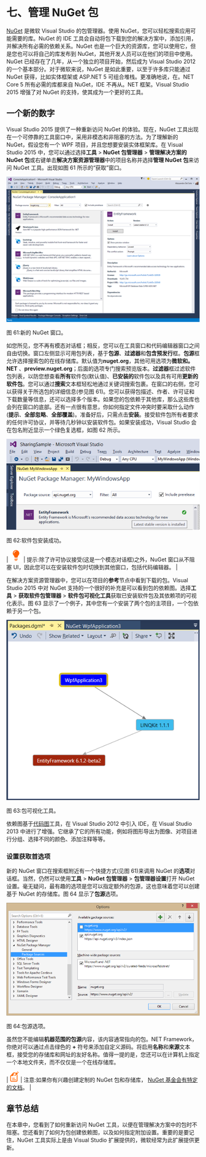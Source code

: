 # 七、管理 NuGet 包

[NuGet](https://www.nuget.org/) 是微软 Visual Studio 的包管理器。使用 NuGet，您可以轻松搜索应用可能需要的库。NuGet 的 IDE 工具会自动将包下载到您的解决方案中，添加引用，并解决所有必需的依赖关系。NuGet 也是一个巨大的资源库，您可以使用它，但是您也可以将自己的库发布到 NuGet，其他开发人员可以在他们的项目中使用。NuGet 已经存在了几年，从一个独立的项目开始，然后成为 Visual Studio 2012 的一个基本部分。对于微软来说，NuGet 是如此重要，以至于许多库只能通过 NuGet 获得，比如实体框架或 ASP.NET 5 可组合堆栈。更准确地说，在。NET Core 5 所有必需的库都来自 NuGet，IDE 不再从。NET 框架。Visual Studio 2015 增强了对 NuGet 的支持，使其成为一个更好的工具。

## 一个新的数字

Visual Studio 2015 提供了一种重新访问 NuGet 的体验。现在，NuGet 工具出现在一个可停靠的工具窗口中，采用非模态和非阻塞的方法。为了理解新的 NuGet，假设您有一个 WPF 项目，并且您想要安装实体框架库。在 Visual Studio 2015 中，您可以通过选择**工具** > **NuGet 包管理器** > **管理解决方案的 NuGet 包**或右键单击**解决方案资源管理器**中的项目名称并选择**管理 NuGet 包**来访问 NuGet 工具。出现如图 61 所示的“获取”窗口。

![](img/image68.png)

图 61:新的 NuGet 窗口。

如您所见，您不再有模态对话框；相反，您可以在工具窗口和代码编辑器窗口之间自由切换。窗口左侧显示可用包列表，基于**包源**、**过滤器**和**包含预发行**框。**包源**框允许选择搜索包的在线存储库。默认值为**nuget.org**，其他可用选项为**微软和。NET** 、**preview.nuget.org**；后面的选项专门搜索预览版本。**过滤器**框过滤软件包列表，以防您想查看**所有**软件包(默认值)、**已安装的**软件包以及具有可用**更新的软件包**。您可以通过**搜索**文本框轻松地通过关键词搜索包裹。在窗口的右侧，您可以获得关于所选包的详细信息(参见图 61)。您可以获得包描述、作者、许可证和下载数量等信息，还可以选择多个版本。如果您的包依赖于其他库，那么这些库也会列在窗口的底部。还有一点很有意思，你如何指定文件冲突时要采取什么动作(**提示**、**全部忽略**、**全部覆盖**)。准备好后，只需点击**安装**。接受软件包所有者要求的任何许可协议，并等待几秒钟以安装软件包。如果安装成功，Visual Studio 会在包名附近显示一个绿色复选框，如图 62 所示。

![](img/image69.png)

图 62:软件包安装成功。

| ![](img/tip.png) | 提示:除了许可协议接受(这是一个模态对话框)之外，NuGet 窗口从不阻塞 UI，因此您可以在安装软件包时切换到其他窗口，包括代码编辑器。 |

在解决方案资源管理器中，您可以在项目的**参考**节点中看到下载的包。Visual Studio 2015 中对 NuGet 支持的一个很好的补充是可以看到包的依赖图。选择**工具** > **获取软件包管理器** > **软件包可视化工具**获取已安装软件包及其依赖项的可视化表示。图 63 显示了一个例子，其中您有一个安装了两个包的主项目，一个包依赖于另一个包。

![](img/image70.png)

图 63:包可视化工具。

依赖图基于[代码图](http://msdn.microsoft.com/en-us/library/jj739835.aspx)工具，在 Visual Studio 2012 中引入 IDE，在 Visual Studio 2013 中进行了增强。它继承了它的所有功能，例如将图形导出为图像、对项目进行分组、选择不同的颜色、添加注释等等。

### 设置获取首选项

新的 NuGet 窗口在搜索框附近有一个快捷方式(见图 61)来调用 NuGet 的**选项**对话框。当然，仍然可以使用**工具** > **NuGet 包管理器** > **包管理器设置**打开 NuGet 设置。毫无疑问，最有趣的选项是您可以指定额外的包源，这也意味着您可以创建基于 NuGet 的存储库。图 64 显示了**包源**选项。

![](img/image71.png)

图 64:包源选项。

虽然您不能编辑**机器范围的包源**内容，该内容通常指向的包。NET Framework，你绝对可以通过点击绿色的 **+** 符号来添加自定义源码。将启用**名称**和**来源**文本框，接受您的存储库和网址的友好名称。值得一提的是，您还可以在计算机上指定一个本地文件夹，而不仅仅是一个在线存储库。

| ![](img/note.png) | 注意:如果你有兴趣创建定制的 NuGet 包和存储库， [NuGet 基金会有特定的文档](http://docs.nuget.org/create/hosting-your-own-nuget-feeds)。 |

## 章节总结

在本章中，您看到了如何重新访问 NuGet 工具，以便在管理解决方案中的包时不阻塞。您还看到了如何为包创建依赖图，以及如何指定附加设置。重要的是要记住，NuGet 工具实际上是由 Visual Studio 扩展提供的，微软经常为此扩展提供更新。